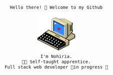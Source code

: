 

<p align="center">
  <samp>Hello there! 👋 Welcome to my Github<br><br><img src="6o0.gif" width="120px"><br> I'm Nohiria.<br>👩‍💻 Self-taught apprentice.<br>Full stack web developer 🚧in progress 🚧<br><br><samp>
</p>

<!--
**nohiria/nohiria** is a ✨ _special_ ✨ repository because its `README.md` (this file) appears on your GitHub profile.

Here are some ideas to get you started:

- 🔭 I’m currently working on ...
- 🌱 I’m currently learning ...
- 👯 I’m looking to collaborate on ...
- 🤔 I’m looking for help with ...
- 💬 Ask me about ...
- 📫 How to reach me: ...
- 😄 Pronouns: ...
- ⚡ Fun fact: ...
-->
